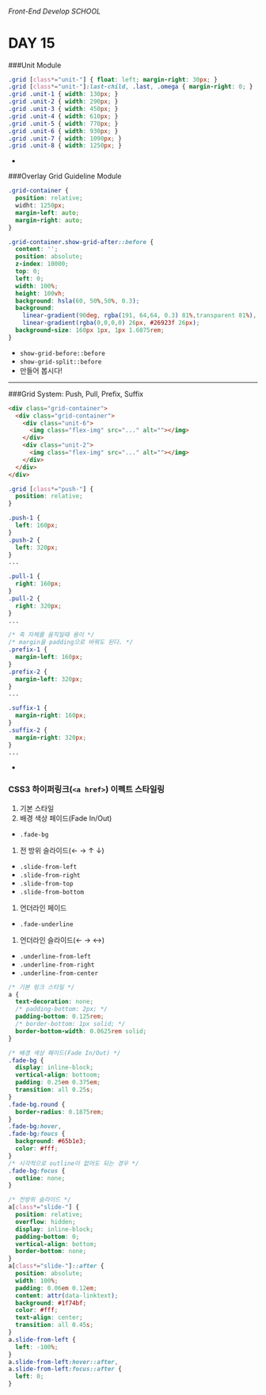 ###### Front-End Develop SCHOOL

# DAY 15

###Unit Module

```css
.grid [class*="unit-"] { float: left; margin-right: 30px; }
.grid [class*="unit-"]:last-child, .last, .omega { margin-right: 0; }
.grid .unit-1 { width: 130px; }
.grid .unit-2 { width: 290px; }
.grid .unit-3 { width: 450px; }
.grid .unit-4 { width: 610px; }
.grid .unit-5 { width: 770px; }
.grid .unit-6 { width: 930px; }
.grid .unit-7 { width: 1090px; }
.grid .unit-8 { width: 1250px; }
```

-

###Overlay Grid Guideline Module

```css
.grid-container {
  position: relative;
  widht: 1250px;
  margin-left: auto;
  margin-right: auto;
}

.grid-container.show-grid-after::before {
  content: '';
  position: absolute;
  z-index: 10000;
  top: 0;
  left: 0;
  width: 100%;
  height: 100vh;
  background: hsla(60, 50%,50%, 0.3);
  background: 
    linear-gradient(90deg, rgba(191, 64,64, 0.3) 81%,transparent 81%),
    linear-gradient(rgba(0,0,0,0) 26px, #26923f 26px);
  background-size: 160px 1px, 1px 1.6875rem; 
}
```

 - `show-grid-before::before`
 - `show-grid-split::before`
 - 만들어 봅시다!

---

###Grid System: Push, Pull, Prefix, Suffix

```html
<div class="grid-container">
  <div class="grid-container">
    <div class="unit-6">
      <img class="flex-img" src="..." alt=""></img>
    </div>
    <div class="unit-2">
      <img class="flex-img" src="..." alt=""></img>
    </div>
  </div>
</div>
```
```css
.grid [class*="push-"] {
  position: relative;
}

.push-1 {
  left: 160px;
}
.push-2 {
  left: 320px;
}
...

.pull-1 {
  right: 160px;
}
.pull-2 {
  right: 320px;
}
...

/* 축 자체를 움직일때 용이 */
/* margin을 padding으로 바꿔도 된다. */
.prefix-1 {
  margin-left: 160px;
}
.prefix-2 {
  margin-left: 320px;
}
...

.suffix-1 {
  margin-right: 160px;
}
.suffix-2 {
  margin-right: 320px;
}
...
```

-

### CSS3 하이퍼링크(`<a href>`) 이펙트 스타일링

1. 기본 스타일
1. 배경 색상 페이드(Fade In/Out)
  - `.fade-bg`
1. 전 방위 슬라이드(← → ↑ ↓)
  - `.slide-from-left`
  - `.slide-from-right`
  - `.slide-from-top`
  - `.slide-from-bottom`
1. 언더라인 페이드
  - `.fade-underline`
1. 언더라인 슬라이드(← → ↔)
  - `.underline-from-left`
  - `.underline-from-right`
  - `.underline-from-center`

```css
/* 기본 링크 스타일 */
a {
  text-decoration: none;
  /* padding-bottom: 2px; */
  padding-bottom: 0.125rem;
  /* border-bottom: 1px solid; */
  border-bottom-width: 0.0625rem solid;
}

/* 배경 색상 페이드(Fade In/Out) */
.fade-bg {
  display: inline-block;
  vertical-align: bottoom;
  padding: 0.25em 0.375em;
  transition: all 0.25s;
}
.fade-bg.round {
  border-radius: 0.1875rem;
}
.fade-bg:hover,
.fade-bg:foucs {
  background: #65b1e3;
  color: #fff;
}
/* 시각적으로 outline이 없어도 되는 경우 */
.fade-bg:focus {
  outline: none;
}

/* 전방위 슬라이드 */
a[class*="slide-"] {
  position: relative;
  overflow: hidden;
  display: inline-block;
  padding-bottom: 0;
  vertical-align: bottom;
  border-bottom: none;
}
a[class*="slide-"]::after {
  position: absolute;
  width: 100%;
  padding: 0.06em 0.12em;
  content: attr(data-linktext);
  background: #1f74bf;
  color: #fff;
  text-align: center;
  transition: all 0.45s;
}
a.slide-from-left {
  left: -100%;
}
a.slide-from-left:hover::after,
a.slide-from-left:focus::after {
  left: 0;
}